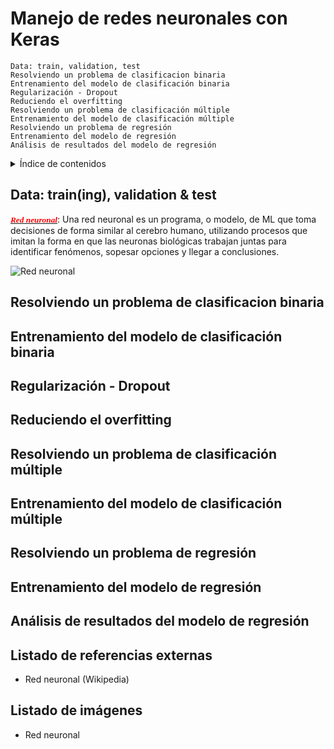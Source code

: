 # Manejo de redes neuronales con Keras

    Data: train, validation, test
    Resolviendo un problema de clasificacion binaria
    Entrenamiento del modelo de clasificación binaria
    Regularización - Dropout
    Reduciendo el overfitting
    Resolviendo un problema de clasificación múltiple
    Entrenamiento del modelo de clasificación múltiple
    Resolviendo un problema de regresión
    Entrenamiento del modelo de regresión
    Análisis de resultados del modelo de regresión



<details>

<summary>Índice de contenidos</summary>

* ***Data: train(ing), validation & test***
  * ***aaa***  

* ***Resolviendo un problema de clasificacion binaria***  
  * ***bbb***  

* ***Entrenamiento del modelo de clasificación binaria***
  * ***ccc***  

* ***Regularización - Dropout***  
  * ***ddd***  

* ***Reduciendo el overfitting***  
  * ***eee***

* ***Resolviendo un problema de clasificación múltiple***  
  * ***fff***

* ***Entrenamiento del modelo de clasificación múltiple***
  * ***ggg***  

* ***Resolviendo un problema de regresión***
  * **hhh**

* ***Entrenamiento del modelo de regresión***
  * ***iii***

* ***Análisis de resultados del modelo de regresión*** 
  * ***jjj***

</details>

## Data: train(ing), validation & test  

***[<span style="font-family:Verdana; font-size:0.95em;color:red">Red neuronal</span>][r000]***: Una red neuronal es un programa, o modelo, de ML que toma decisiones de forma similar al cerebro humano, utilizando procesos que imitan la forma en que las neuronas biológicas trabajan juntas para identificar fenómenos, sopesar opciones y llegar a conclusiones.  

![Red neuronal][i000]  

## Resolviendo un problema de clasificacion binaria

## Entrenamiento del modelo de clasificación binaria  

## Regularización - Dropout

## Reduciendo el overfitting

## Resolviendo un problema de clasificación múltiple

## Entrenamiento del modelo de clasificación múltiple

## Resolviendo un problema de regresión

## Entrenamiento del modelo de regresión

## Análisis de resultados del modelo de regresión


## Listado de referencias externas

* Red neuronal (Wikipedia)  

[r000]: https://es.wikipedia.org/wiki/Red_neuronal_artificial "referencia a red neuronal en Wikipedia"

## Listado de imágenes

* Red neuronal  

[i000]: https://i.imgur.com/SszQ8rp.jpg "Red neuronal"
